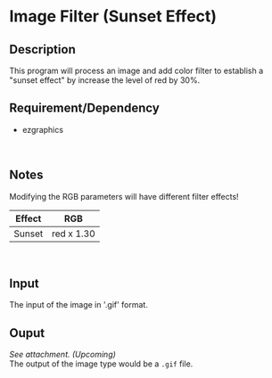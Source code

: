 # Image Filter (Sunset Effect)

## Description
This program will process an image and add color filter to establish a "sunset effect" by increase the level of red by 30%.
<br>

## Requirement/Dependency
- ezgraphics
<br>

## Notes
Modifying the RGB parameters will have different filter effects!
<br>

|Effect|RGB|
|---|---|
|Sunset|red x 1.30|
<br>

## Input
The input of the image in '.gif' format.
<br>

## Ouput
*See attachment. (Upcoming)*
<br/>The output of the image type would be a `.gif` file.
